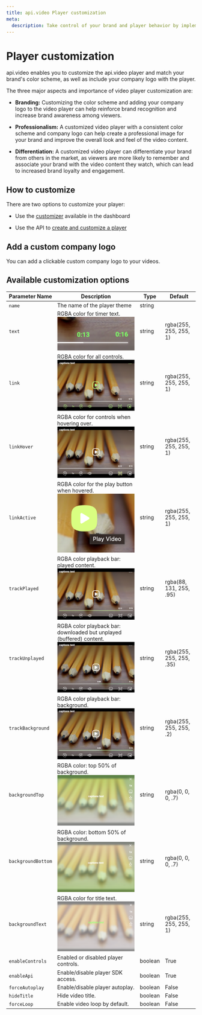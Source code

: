 ```yaml
---
title: api.video Player customization
meta: 
  description: Take control of your brand and player behavior by implementing the api.video player customization features.
---
```


# Player customization

api.video enables you to customize the api.video player and match your brand's color scheme, as well as include your company logo with the player. 

The three major aspects and importance of video player customization are:

- **Branding:** Customizing the color scheme and adding your company logo to the video player can help reinforce brand recognition and increase brand awareness among viewers.

- **Professionalism:** A customized video player with a consistent color scheme and company logo can help create a professional image for your brand and improve the overall look and feel of the video content.

- **Differentiation:** A customized video player can differentiate your brand from others in the market, as viewers are more likely to remember and associate your brand with the video content they watch, which can lead to increased brand loyalty and engagement.

## How to customize

There are two options to customize your player:

- Use the [customizer](https://dashboard.api.video/players) available in the dashboard

- Use the API to [create and customize a player](/reference/api/Player-Themes#create-a-player)

## Add a custom company logo

You can add a clickable custom company logo to your videos.

## Available customization options

| Parameter Name   | Description                                          | Type    | Default                  |
|------------------|------------------------------------------------------|---------|--------------------------|
| `name`           | The name of the player theme                        | string  |                          |
| `text`           | RGBA color for timer text. ![Setting the timer text color](/_assets/delivery-analytics/player-customization/fac4eaf-Screenshot_2023-03-13_at_10.49.30.png) | string  | rgba(255, 255, 255, 1)  |
| `link`           | RGBA color for all controls. ![Setting the player control color](/_assets/delivery-analytics/player-customization/12127f5-Screenshot_2023-03-13_at_10.53.12.png) | string  | rgba(255, 255, 255, 1)  |
| `linkHover`      | RGBA color for controls when hovering over. ![Setting the player control hover color](/_assets/delivery-analytics/player-customization/e72c530-Screenshot_2023-03-13_at_10.58.17.png) | string  | rgba(255, 255, 255, 1)  |
| `linkActive`     | RGBA color for the play button when hovered. ![Setting the play button hover color](/_assets/delivery-analytics/player-customization/cb636b9-Screenshot_2023-03-13_at_11.02.36.png) | string  | rgba(255, 255, 255, 1)  |
| `trackPlayed`    | RGBA color playback bar: played content. ![Setting the playback bar color for already played section](/_assets/delivery-analytics/player-customization/bea91e5-Screenshot_2023-03-13_at_11.07.45.png) | string  | rgba(88, 131, 255, .95) |
| `trackUnplayed`  | RGBA color playback bar: downloaded but unplayed (buffered) content. ![Setting the playback bar color for unplayed, buffered section](/_assets/delivery-analytics/player-customization/fabe2f3-Screenshot_2023-03-13_at_11.13.49.png) | string  | rgba(255, 255, 255, .35) |
| `trackBackground`| RGBA color playback bar: background. ![Setting the playback bar background color](/_assets/delivery-analytics/player-customization/255d36f-Screenshot_2023-03-13_at_11.16.25.png) | string  | rgba(255, 255, 255, .2)  |
| `backgroundTop`  | RGBA color: top 50% of background. ![Setting the player's top 50% background color](/_assets/delivery-analytics/player-customization/5a5e240-Screenshot_2023-03-13_at_11.20.17.png) | string  | rgba(0, 0, 0, .7)       |
| `backgroundBottom`| RGBA color: bottom 50% of background. ![Setting the player's lower 50% background color](/_assets/delivery-analytics/player-customization/554522c-Screenshot_2023-03-13_at_11.23.41.png) | string  | rgba(0, 0, 0, .7)       |
| `backgroundText` | RGBA color for title text. ![Setting the title text color](/_assets/delivery-analytics/player-customization/8ef21b7-Screenshot_2023-03-13_at_11.26.03.png) | string  | rgba(255, 255, 255, 1)  |
| `enableControls` | Enabled or disabled player controls.                 | boolean | True                     |
| `enableApi`      | Enable/disable player SDK access.                   | boolean | True                     |
| `forceAutoplay`  | Enable/disable player autoplay.                     | boolean | False                    |
| `hideTitle`      | Hide video title.                                    | boolean | False                    |
| `forceLoop`      | Enable video loop by default.                       | boolean | False                    |
